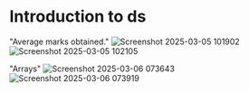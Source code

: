 # Introduction to ds
"Average marks obtained."
![Screenshot 2025-03-05 101902](https://github.com/user-attachments/assets/7d60e7d4-9202-46bb-b253-85996ec2f853)
![Screenshot 2025-03-05 102105](https://github.com/user-attachments/assets/3ba3b2af-2278-47bc-904f-de9363d9f7e9)

"Arrays"
![Screenshot 2025-03-06 073643](https://github.com/user-attachments/assets/89586304-8d46-40a2-92e1-deaea4625d4f)
![Screenshot 2025-03-06 073919](https://github.com/user-attachments/assets/c7b0d03f-2c63-435d-a1b3-d5ea10992759)

